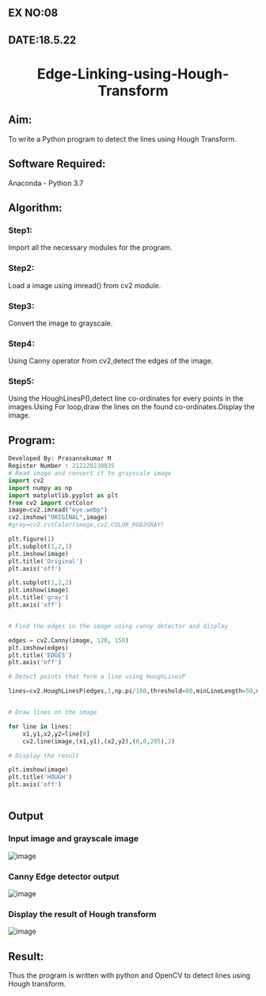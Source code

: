 ## EX NO:08
## DATE:18.5.22
# <p align="center">Edge-Linking-using-Hough-Transform
## Aim:
To write a Python program to detect the lines using Hough Transform.

## Software Required:
Anaconda - Python 3.7

## Algorithm:
### Step1:
Import all the necessary modules for the program.

### Step2:
Load a image using imread() from cv2 module.

### Step3:
Convert the image to grayscale.

### Step4:
Using Canny operator from cv2,detect the edges of the image.

### Step5:
Using the HoughLinesP(),detect line co-ordinates for every points in the images.Using For loop,draw the lines on the found co-ordinates.Display the image.


## Program:
```python
Developed By: Prasannakumar M
Register Number : 212220230035
# Read image and convert it to grayscale image
import cv2
import numpy as np
import matplotlib.pyplot as plt
from cv2 import cvtColor
image=cv2.imread("eye.webp")
cv2.imshow("ORIGINAL",image)
#gray=cv2.cvtColor(image,cv2.COLOR_RGB2GRAY)

plt.figure(1)
plt.subplot(1,2,1)
plt.imshow(image)
plt.title('Original')
plt.axis('off')

plt.subplot(1,2,2)
plt.imshow(image)
plt.title('gray')
plt.axis('off')


# Find the edges in the image using canny detector and display

edges = cv2.Canny(image, 120, 150)
plt.imshow(edges)
plt.title('EDGES')
plt.axis('off')

# Detect points that form a line using HoughLinesP

lines=cv2.HoughLinesP(edges,1,np.pi/180,threshold=80,minLineLength=50,maxLineGap=250)


# Draw lines on the image

for line in lines:
    x1,y1,x2,y2=line[0]
    cv2.line(image,(x1,y1),(x2,y2),(0,0,205),2)

# Display the result

plt.imshow(image)
plt.title('HOUGH')
plt.axis('off')



```
## Output

### Input image and grayscale image
![image](https://user-images.githubusercontent.com/75235090/169021842-46ab11bc-0cf3-433d-8156-1b7baad8bb96.png)


### Canny Edge detector output
![image](https://user-images.githubusercontent.com/75235090/169021909-0da9c53c-169b-4861-b54b-5e9b8e0d854d.png)


### Display the result of Hough transform
![image](https://user-images.githubusercontent.com/75235090/169021979-b1d65fb2-3a69-4a60-9945-b173f9de00ca.png)


## Result:
Thus the program is written with python and OpenCV to detect lines using Hough transform. 
